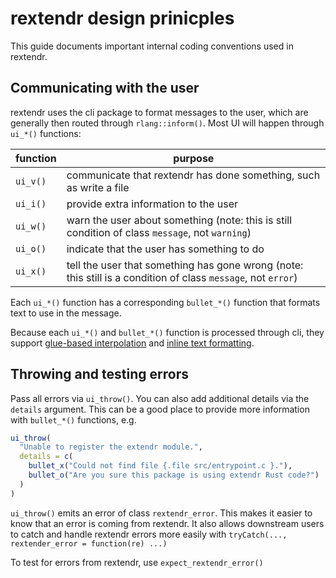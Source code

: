 # rextendr design prinicples

This guide documents important internal coding conventions used in rextendr.

## Communicating with the user

rextendr uses the cli package to format messages to the user, which are generally then routed through `rlang::inform()`. Most UI will happen through `ui_*()` functions:

| function | purpose                                                                                                       |
|----------|---------------------------------------------------------------------------------------------------------------|
| `ui_v()` | communicate that rextendr has done something, such as write a file                                            |
| `ui_i()` | provide extra information to the user                                                                         |
| `ui_w()` | warn the user about something (note: this is still condition of class `message`, not `warning`)               |
| `ui_o()` | indicate that the user has something to do                                                                    |
| `ui_x()` | tell the user that something has gone wrong (note: this still is a condition of class `message`, not `error`) |

Each `ui_*()` function has a corresponding `bullet_*()` function that formats text to use in the message. 

Because each `ui_*()` and `bullet_*()` function is processed through cli, they support [glue-based interpolation](https://cli.r-lib.org/articles/semantic-cli.html#interpolation) and [inline text formatting](https://cli.r-lib.org/articles/semantic-cli.html#inline-text-formatting).

## Throwing and testing errors

Pass all errors via `ui_throw()`. You can also add additional details via the `details` argument. This can be a good place to provide more information with `bullet_*()` functions, e.g.

```r
ui_throw(
  "Unable to register the extendr module.",
  details = c(
    bullet_x("Could not find file {.file src/entrypoint.c }."),
    bullet_o("Are you sure this package is using extendr Rust code?")
  )
)
```

`ui_throw()` emits an error of class `rextendr_error`. This makes it easier to know that an error is coming from rextendr. It also allows downstream users to catch and handle rextendr errors more easily with `tryCatch(..., rextender_error = function(re) ...)`

To test for errors from rextendr, use `expect_rextendr_error()`
